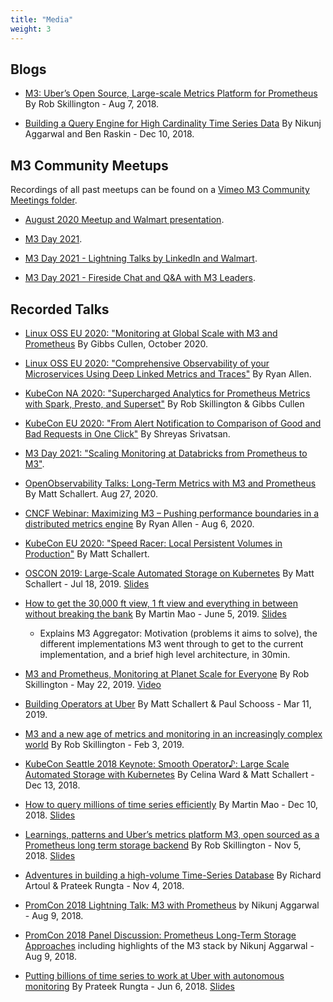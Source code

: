 ```yaml
---
title: "Media"
weight: 3
---
```



## Blogs

- [M3: Uber’s Open Source, Large-scale Metrics Platform for Prometheus](https://www.uber.com/blog/m3/) By Rob Skillington - Aug 7, 2018.

- [Building a Query Engine for High Cardinality Time Series Data](https://www.uber.com/blog/billion-data-point-challenge/) By Nikunj Aggarwal and Ben Raskin - Dec 10, 2018.

## M3 Community Meetups

Recordings of all past meetups can be found on a [Vimeo M3 Community Meetings folder](https://vimeo.com/user/120001164/folder/2290331).

- [August 2020 Meetup and Walmart presentation](https://vimeo.com/449883279).

- [M3 Day 2021](https://vimeo.com/user/120001164/folder/3804212).

- [M3 Day 2021 - Lightning Talks by LinkedIn and Walmart](https://vimeo.com/518855731).

- [M3 Day 2021 - Fireside Chat and Q&A with M3 Leaders](https://vimeo.com/519117013). 

## Recorded Talks

- [Linux OSS EU 2020: "Monitoring at Global Scale with M3 and Prometheus](https://www.youtube.com/watch?v=CcH13GyszHI&ab_channel=TheLinuxFoundation) By Gibbs Cullen, October 2020.

- [Linux OSS EU 2020: "Comprehensive Observability of your Microservices Using Deep Linked Metrics and Traces"](https://www.youtube.com/watch?v=HwhtXKx5O1Q&ab_channel=TheLinuxFoundation) By Ryan Allen.

- [KubeCon NA 2020: "Supercharged Analytics for Prometheus Metrics with Spark, Presto, and Superset"](https://www.youtube.com/watch?v=4RB4XfY_Low&ab_channel=CNCF%5BCloudNativeComputingFoundation%5D) By Rob Skillington & Gibbs Cullen

- [KubeCon EU 2020: "From Alert Notification to Comparison of Good and Bad Requests in One Click"](https://www.youtube.com/watch?v=nsTEFLwRJRI&list=PLj6h78yzYM2O1wlsM-Ma-RYhfT5LKq0XC&index=61&t=1s&ab_channel=CNCF%5BCloudNativeComputingFoundation%5D) By Shreyas Srivatsan. 

- [M3 Day 2021: "Scaling Monitoring at Databricks from Prometheus to M3"](https://vimeo.com/518824135). 

- [OpenObservability Talks: Long-Term Metrics with M3 and Prometheus](https://youtu.be/XQ_yCLyAMLU) By Matt Schallert. Aug 27, 2020.

- [CNCF Webinar: Maximizing M3 – Pushing performance boundaries in a distributed metrics engine](https://www.cncf.io/webinars/maximizing-m3-pushing-performance-boundaries-in-a-distributed-metrics-engine-at-global-scale/) By Ryan Allen - Aug 6, 2020.

- [KubeCon EU 2020: "Speed Racer: Local Persistent Volumes in Production"](https://www.youtube.com/watch?v=6RjjtSpLar0&ab_channel=CNCF%5BCloudNativeComputingFoundation%5D) By Matt Schallert. 

- [OSCON 2019: Large-Scale Automated Storage on Kubernetes](https://youtu.be/N9A7xSE9n-c) By Matt Schallert - Jul 18, 2019. [Slides](https://schallert.io/OSCON%20Large-Scale%20Automated%20Storage%20on%20Kubernetes.pdf)

- [How to get the 30,000 ft view, 1 ft view and everything in between without breaking the bank](https://vimeo.com/341146220) By Martin Mao - June 5, 2019. [Slides](https://www.slideshare.net/MartinMao/monitorama-2019-pdx-martin-mao)
  - Explains M3 Aggregator: Motivation (problems it aims to solve), the different implementations M3 went through to get to the current implementation, and a brief high level architecture, in 30min.

- [M3 and Prometheus, Monitoring at Planet Scale for Everyone](https://kccnceu19.sched.com/event/MPbX/m3-and-prometheus-monitoring-at-planet-scale-for-everyone-rob-skillington-uber) By Rob Skillington - May 22, 2019. [Video](https://www.youtube.com/watch?v=EFutyuIpFXQ)

- [Building Operators at Uber](https://www.youtube.com/watch?v=Ti5z1v-3jWA) By Matt Schallert & Paul Schooss - Mar 11, 2019.

- [M3 and a new age of metrics and monitoring in an increasingly complex world](https://fosdem.org/2019/schedule/event/m3_and_a_new_age_of_metrics_and_monitoring_in_an_increasingly_complex_world/) By Rob Skillington - Feb 3, 2019.

- [KubeCon Seattle 2018 Keynote: Smooth Operator♪: Large Scale Automated Storage with Kubernetes](https://www.youtube.com/watch?v=aDFm5KaTaOk) By Celina Ward & Matt Schallert - Dec 13, 2018.

- [How to query millions of time series efficiently](https://www.youtube.com/watch?v=QmekBFUZnKE) By Martin Mao - Dec 10, 2018. [Slides](https://static.sched.com/hosted_files/opsummitna18/f7/OPS%20-%20How%20to%20query%20millions%20of%20time%20series%20efficiently.pdf)

- [Learnings, patterns and Uber’s metrics platform M3, open sourced as a Prometheus long term storage backend](https://www.youtube.com/watch?v=mrq-TBXpztU) By Rob Skillington - Nov 5, 2018. [Slides](https://www.slideshare.net/NETWAYS/osmc-2018-learnings-patterns-and-ubers-metrics-platform-m3-open-sourced-as-a-prometheus-long-term-storage-backend-by-rob-skillington)

- [Adventures in building a high-volume Time-Series Database](https://www.youtube.com/watch?v=W9duNO2dauc) By Richard Artoul & Prateek Rungta - Nov 4, 2018.

- [PromCon 2018 Lightning Talk: M3 with Prometheus](https://www.youtube.com/watch?v=_L5RjJ7MVv4&t=1675) by Nikunj Aggarwal - Aug 9, 2018.

- [PromCon 2018 Panel Discussion: Prometheus Long-Term Storage Approaches](https://youtube.com/watch?v=3pTG_N8yGSU) including highlights of the M3 stack by Nikunj Aggarwal - Aug 9, 2018.

- [Putting billions of time series to work at Uber with autonomous monitoring](https://vimeo.com/274821002) By Prateek Rungta - Jun 6, 2018. [Slides](http://bit.ly/m3db-monitorama2018)
